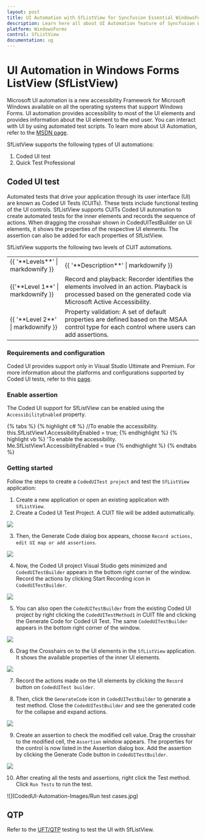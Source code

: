 ```yaml
---
layout: post
title: UI Automation with SfListView for Syncfusion Essential WindowsForms
description: Learn here all about UI Automation feature of Syncfusion Windows Forms ListView (SfListView) control and more.
platform: WindowsForms
control: SfListView
documentation: ug
---
```


# UI Automation in Windows Forms ListView (SfListView)

Microsoft UI automation is a new accessibility Framework for Microsoft Windows available on all the operating systems that support Windows Forms. UI automation provides accessibility to most of the UI elements and provides information about the UI element to the end user. You can interact with UI by using automated test scripts. To learn more about UI Automation, refer to the [MSDN page](https://docs.microsoft.com/en-us/dotnet/framework/ui-automation/ui-automation-overview).

SfListView supports the following types of UI automations:

1. Coded UI test
2. Quick Test Professional

## Coded UI test

Automated tests that drive your application through its user interface (UI) are known as Coded UI Tests (CUITs). These tests include functional testing of the UI controls. SfListView supports CUITs Coded UI automation to create automated tests for the inner elements and records the sequence of actions. When dragging the crosshair shown in CodedUITestBuilder on UI elements, it shows the properties of the respective UI elements. The assertion can also be added for each properties of SfListView.

SfListView supports the following two levels of CUIT automations.

<table>
<tr>
<td>
{{ '**Levels**' | markdownify }}</td>
<td>
{{ '**Description**' | markdownify }}</td></tr>
<tr>
<td>
{{'**Level 1**' | markdownify }}</td>
<td>
Record and playback: Recorder identifies the elements involved in an action. Playback is processed based on the generated code via Microsoft Active Accessibility.
</td>
</tr>
<tr>
<td>
{{ '**Level 2**' | markdownify }}</td>
<td>
Property validation: A set of default properties are defined based on the MSAA control type for each control where users can add assertions.
</td>
</tr>
</table>

### Requirements and configuration

Coded UI provides support only in Visual Studio Ultimate and Premium. For more information about the platforms and configurations supported by Coded UI tests, refer to this [page](https://docs.microsoft.com/en-us/visualstudio/test/supported-configurations-and-platforms-for-coded-ui-tests-and-action-recordings?view=vs-2015).

### Enable assertion

The Coded UI support for SfListView can be enabled using the `AccessibilityEnabled` property.

{% tabs %}
{% highlight c# %}
//To enable the accessibility.
 this.SfListView1.AccessibilityEnabled = true;
{% endhighlight %}
{% highlight vb %}
'To enable the accessibility.
Me.SfListView1.AccessibilityEnabled = true
{% endhighlight %}
{% endtabs %}

### Getting started

Follow the steps to create a `CodedUITest project` and test the `SfListView` application:

1. Create a new application or open an existing application with `SfListView`.
2. Create a Coded UI Test Project. A CUIT file will be added automatically.

![](CodedUI-Automation-Images/CodedUI_Create.jpg)

3. Then, the Generate Code dialog box appears, choose `Record actions, edit UI map or add assertions`.

![](CodedUI-Automation-Images/CodedUI_GenerateCode.jpg)

4. Now, the Coded UI project Visual Studio gets minimized and `CodedUITestBuilder` appears in the bottom right corner of the window. Record the actions by clicking Start Recording icon in `CodedUITestBuilder`.

![](CodedUI-Automation-Images/UITestBuilder.jpg)

5. You can also open the `CodedUITestBuilder` from the existing Coded UI project by right clicking the `CodedUITestMethod1` in CUIT file and clicking the Generate Code for Coded UI Test. The same `CodedUITestBuilder` appears in the bottom right corner of the window.

![](CodedUI-Automation-Images/CodedUI_GenerateMethod.jpg)

6. Drag the Crosshairs on to the UI elements in the `SfListView` application. It shows the available properties of the inner UI elements. 

![](CodedUI-Automation-Images/Assert-SfListViewItem.jpg)

7. Record the actions made on the UI elements by clicking the `Record` button on `CodedUITest builder`.

8. Then, click the `GenerateCode` icon in `CodedUITestBuilder` to generate a test method. Close the `CodedUITestBuilder` and see the generated code for the collapse and expand actions.

![](CodedUI-Automation-Images/SfListView-RecordActions.jpg)

9. Create an assertion to check the modified cell value. Drag the crosshair to the modified cell, the `Assertion` window appears. The properties for the control is now listed in the Assertion dialog box. Add the assertion by clicking the Generate Code button in `CodedUITestBuilder`.

![](CodedUI-Automation-Images/SfListView-properties.jpg)

10. After creating all the tests and assertions, right click the Test method. Click `Run Tests` to run the test.

![](CodedUI-Automation-Images/Run test cases.jpg)

## QTP

Refer to the [UFT/QTP](/windowsforms/testing/uft/supported-controls-and-methods#sflistview) testing to test the UI with SfListView.